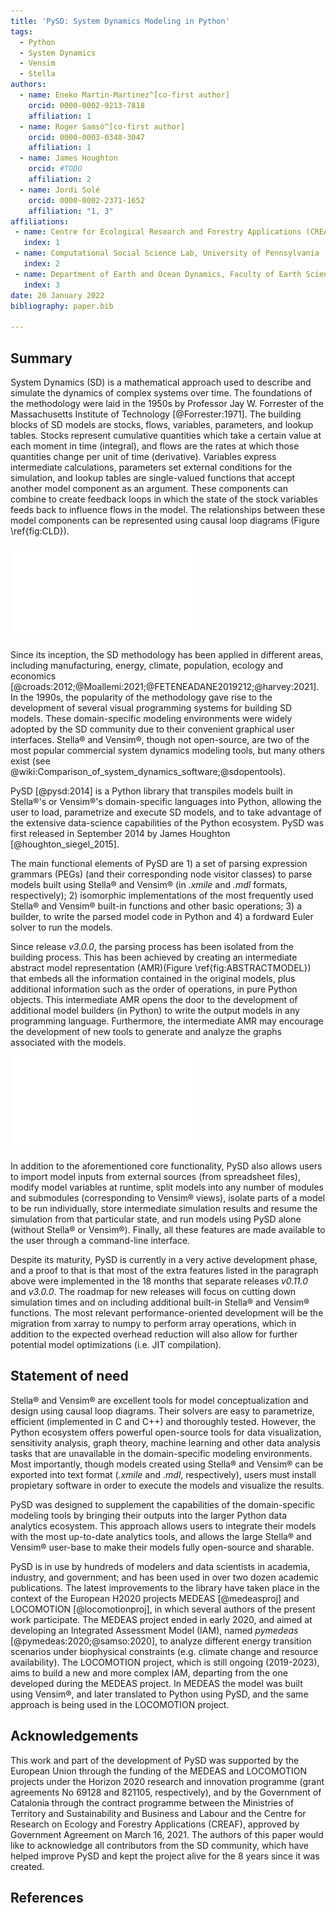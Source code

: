 ```yaml
---
title: 'PySD: System Dynamics Modeling in Python'
tags:
  - Python
  - System Dynamics
  - Vensim
  - Stella
authors:
  - name: Eneko Martin-Martinez^[co-first author]
    orcid: 0000-0002-9213-7818
    affiliation: 1
  - name: Roger Samsó^[co-first author]
    orcid: 0000-0003-0348-3047
    affiliation: 1
  - name: James Houghton
    orcid: #TODO
    affiliation: 2
  - name: Jordi Solé
    orcid: 0000-0002-2371-1652
    affiliation: "1, 3"
affiliations:
 - name: Centre for Ecological Research and Forestry Applications (CREAF)
   index: 1
 - name: Computational Social Science Lab, University of Pennsylvania
   index: 2
 - name: Department of Earth and Ocean Dynamics, Faculty of Earth Sciences, University of Barcelona
   index: 3
date: 20 January 2022
bibliography: paper.bib

---
```


## Summary

System Dynamics (SD) is a mathematical approach used to describe and simulate the dynamics of complex systems over time. The foundations of the methodology were laid in the 1950s by Professor Jay W. Forrester of the Massachusetts Institute of Technology [@Forrester:1971]. The building blocks of SD models are stocks, flows, variables, parameters, and lookup tables. Stocks represent cumulative quantities which take a certain value at each moment in time (integral), and flows are the rates at which those quantities change per unit of time (derivative). Variables express intermediate calculations, parameters set external conditions for the simulation, and lookup tables are single-valued functions that accept another model component as an argument. These components can combine to create feedback loops in which the state of the stock variables feeds back to influence flows in the model. The relationships between these model components can be represented using causal loop diagrams (Figure \ref{fig:CLD}).

![An example Causal Loop Diagram showing how the various components of system dynamics models are visualized by domain-specific modeling environments. \label{fig:CLD}](CLD_example.pdf)

Since its inception, the SD methodology has been applied in different areas, including manufacturing, energy, climate, population, ecology and economics [@croads:2012;@Moallemi:2021;@FETENEADANE2019212;@harvey:2021]. In the 1990s, the popularity of the methodology gave rise to the development of several visual programming systems for building SD models. These domain-specific modeling environments were widely adopted by the SD community due to their convenient graphical user interfaces. Stella&#174; and Vensim&#174;, though not open-source, are two of the most popular commercial system dynamics modeling tools, but many others exist (see @wiki:Comparison_of_system_dynamics_software;@sdopentools).

PySD [@pysd:2014] is a Python library that transpiles models built in Stella&#174;'s or Vensim&#174;'s domain-specific languages into Python, allowing the user to load, parametrize and execute SD models, and to take advantage of the extensive data-science capabilities of the Python ecosystem. PySD was first released in September 2014 by James Houghton [@houghton_siegel_2015].

The main functional elements of PySD are 1) a set of parsing expression grammars (PEGs) (and their corresponding node visitor classes) to parse models built using Stella&#174; and Vensim&#174; (in *.xmile* and *.mdl* formats, respectively); 2) isomorphic implementations of the most frequently used Stella&#174; and Vensim&#174; built-in functions and other basic operations; 3) a builder, to write the parsed model code in Python and 4) a fordward Euler solver to run the models.

Since release *v3.0.0*, the parsing process has been isolated from the building process. This has been achieved by creating an intermediate abstract model representation (AMR)(Figure \ref{fig:ABSTRACTMODEL}) that embeds all the information contained in the original models, plus additional information such as the order of operations, in pure Python objects. This intermediate AMR opens the door to the development of additional model builders (in Python) to write the output models in any programming language. Furthermore, the intermediate AMR may encourage the development of new tools to generate and analyze the graphs associated with the models.

![New model parsing-building logic in PySD v3.0.0. PEG acronym stands for Parsing Expression Grammar. \label{fig:ABSTRACTMODEL}](abstract_model.pdf)

In addition to the aforementioned core functionality, PySD also allows users to import model inputs from external sources (from spreadsheet files), modify model variables at runtime, split models into any number of modules and submodules (corresponding to Vensim&#174; views), isolate parts of a model to be run individually, store intermediate simulation results and resume the simulation from that particular state, and run models using PySD alone (without Stella&#174; or Vensim&#174;). Finally, all these features are made available to the user through a command-line interface.

Despite its maturity, PySD is currently in a very active development phase, and a proof to that is that most of the extra features listed in the paragraph above were implemented in the 18 months that separate releases *v0.11.0* and *v3.0.0*. The roadmap for new releases will focus on cutting down simulation times and on including additional built-in Stella&#174; and Vensim&#174; functions. The most relevant performance-oriented development will be the migration from xarray to numpy to perform array operations, which in addition to the expected overhead reduction will also allow for further potential model optimizations (i.e. JIT compilation).

## Statement of need

Stella&#174; and Vensim&#174; are excellent tools for model conceptualization and design using causal loop diagrams. Their solvers are easy to parametrize, efficient (implemented in C and C++) and thoroughly tested. However, the Python ecosystem offers powerful open-source tools for data visualization, sensitivity analysis, graph theory, machine learning and other data analysis tasks that are unavailable in the domain-specific modeling environments. Most importantly, though models created using Stella&#174; and Vensim&#174; can be exported into text format (*.xmile* and *.mdl*, respectively), users must install propietary software in order to execute the models and visualize the results.

PySD was designed to supplement the capabilities of the domain-specific modeling tools by bringing their outputs into the larger Python data analytics ecosystem. This approach allows users to integrate their models with the most up-to-date analytics tools, and allows the large Stella&#174; and Vensim&#174; user-base to make their models fully open-source and sharable.

PySD is in use by hundreds of modelers and data scientists in academia, industry, and government; and has been used in over two dozen academic publications. The latest improvements to the library have taken place in the context of the European H2020 projects MEDEAS [@medeasproj] and LOCOMOTION [@locomotionproj], in which several authors of the present work participate. The MEDEAS project ended in early 2020, and aimed at developing an Integrated Assessment Model (IAM), named *pymedeas* [@pymedeas:2020;@samso:2020], to analyze different energy transition scenarios under biophysical constraints (e.g. climate change and resource availability). The LOCOMOTION project, which is still ongoing (2019-2023), aims to build a new and more complex IAM, departing from the one developed during the MEDEAS project. In MEDEAS the model was built using Vensim&#174;, and later translated to Python using PySD, and the same approach is being used in the LOCOMOTION project.

## Acknowledgements

This work and part of the development of PySD was supported by the European Union through the funding of the MEDEAS and LOCOMOTION projects under the Horizon 2020 research and innovation programme (grant agreements No 69128 and 821105, respectively), and by the Government of Catalonia through the contract programme between the Ministries of Territory and Sustainability and Business and Labour and the Centre for Research on Ecology and Forestry Applications (CREAF), approved by Government Agreement on March 16, 2021.
The authors of this paper would like to acknowledge all contributors from the SD community, which have helped improve PySD and kept the project alive for the 8 years since it was created.

## References
